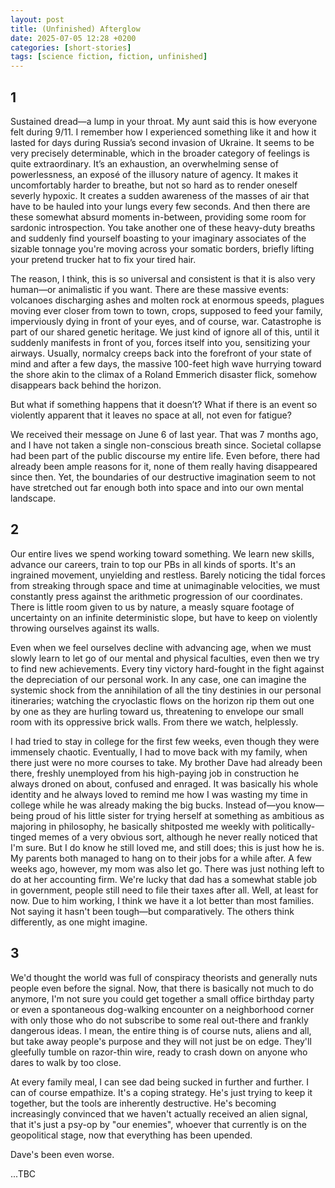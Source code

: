 ```yaml
---
layout: post
title: (Unfinished) Afterglow
date: 2025-07-05 12:28 +0200
categories: [short-stories]
tags: [science fiction, fiction, unfinished]
---
```


## 1

Sustained dread—a lump in your throat. My aunt said this is how everyone felt during 9/11. I remember how I experienced something like it and how it lasted for days during Russia’s second invasion of Ukraine. It seems to be very precisely determinable, which in the broader category of feelings is quite extraordinary. It’s an exhaustion, an overwhelming sense of powerlessness, an exposé of the illusory nature of agency. It makes it uncomfortably harder to breathe, but not so hard as to render oneself severly hypoxic. It creates a sudden awareness of the masses of air that have to be hauled into your lungs every few seconds. And then there are these somewhat absurd moments in-between, providing some room for sardonic introspection. You take another one of these heavy-duty breaths and suddenly find yourself boasting to your imaginary associates of the sizable tonnage you're moving across your somatic borders, briefly lifting your pretend trucker hat to fix your tired hair.

The reason, I think, this is so universal and consistent is that it is also very human—or animalistic if you want. There are these massive events: volcanoes discharging ashes and molten rock at enormous speeds, plagues moving ever closer from town to town, crops, supposed to feed your family, imperviously dying in front of your eyes, and of course, war. Catastrophe is part of our shared genetic heritage. We just kind of ignore all of this, until it suddenly manifests in front of you, forces itself into you, sensitizing your airways. Usually, normalcy creeps back into the forefront of your state of mind and after a few days, the massive 100-feet high wave hurrying toward the shore akin to the climax of a Roland Emmerich disaster flick, somehow disappears back behind the horizon.

But what if something happens that it doesn’t? What if there is an event so violently apparent that it leaves no space at all, not even for fatigue?

We received their message on June 6 of last year. That was 7 months ago, and I have not taken a single non-conscious breath since. Societal collapse had been part of the public discourse my entire life. Even before, there had already been ample reasons for it, none of them really having disappeared since then. Yet, the boundaries of our destructive imagination seem to not have stretched out far enough both into space and into our own mental landscape. 

## 2

Our entire lives we spend working toward something. We learn new skills, advance our careers, train to top our PBs in all kinds of sports. It's an ingrained movement, unyielding and restless. Barely noticing the tidal forces from streaking through space and time at unimaginable velocities, we must constantly press against the arithmetic progression of our coordinates. There is little room given to us by nature, a measly square footage of uncertainty on an infinite deterministic slope, but have to keep on violently throwing ourselves against its walls.

Even when we feel ourselves decline with advancing age, when we must slowly learn to let go of our mental and physical faculties, even then we try to find new achievements. Every tiny victory hard-fought in the fight against the depreciation of our personal work. In any case, one can imagine the systemic shock from the annihilation of all the tiny destinies in our personal itineraries; watching the cryoclastic flows on the horizon rip them out one by one as they are hurling toward us, threatening to envelope our small room with its oppressive brick walls. From there we watch, helplessly.

I had tried to stay in college for the first few weeks, even though they were immensely chaotic. Eventually, I had to move back with my family, when there just were no more courses to take. My brother Dave had already been there, freshly unemployed from his high-paying job in construction he always droned on about, confused and enraged. It was basically his whole identity and he always loved to remind me how I was wasting my time in college while he was already making the big bucks. Instead of—you know—being proud of his little sister for trying herself at something as ambitious as majoring in philosophy, he basically shitposted me weekly with politically-tinged memes of a very obvious sort, although he never really noticed that I'm sure. But I do know he still loved me, and still does; this is just how he is. My parents both managed to hang on to their jobs for a while after. A few weeks ago, however, my mom was also let go. There was just nothing left to do at her accounting firm. We're lucky that dad has a somewhat stable job in government, people still need to file their taxes after all. Well, at least for now. Due to him working, I think we have it a lot better than most families. Not saying it hasn't been tough—but comparatively. The others think differently, as one might imagine.

## 3

We'd thought the world was full of conspiracy theorists and generally nuts people even before the signal. Now, that there is basically not much to do anymore, I'm not sure you could get together a small office birthday party or even a spontaneous dog-walking encounter on a neighborhood corner with only those who do not subscribe to some real out-there and frankly dangerous ideas. I mean, the entire thing is of course nuts, aliens and all, but take away people's purpose and they will not just be on edge. They'll gleefully tumble on razor-thin wire, ready to crash down on anyone who dares to walk by too close.

At every family meal, I can see dad being sucked in further and further. I can of course empathize. It's a coping strategy. He's just trying to keep it together, but the tools are inherently destructive. He's becoming increasingly convinced that we haven't actually received an alien signal, that it's just a psy-op by "our enemies", whoever that currently is on the geopolitical stage, now that everything has been upended. 

Dave's been even worse. 

...TBC

